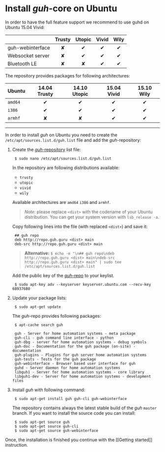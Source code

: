 # Install *guh*-core on Ubuntu

In order to have the full feature support we recommend to use guhd on Ubuntu 15.04 Vivid:  

|                  | Trusty | Utopic | Vivid |  Wily |
| ---------------- |:------:|:------:|:-----:|:-----:|
| guh-webinterface |    ✘   |    ✔   |   ✔   |   ✔   |
| Websocket server |    ✘   |    ✔   |   ✔   |   ✔   |
| Bluetooth LE     |    ✘   |    ✘   |   ✔   |   ✔   |


The repository provides packages for following architectures:

| Ubuntu     | 14.04 Trusty | 14.10 Utopic | 15.04 Vivid  | 15.10 Wily   |
|:-----------|:------------:|:------------:|:------------:|:------------:|
| `amd64`    |       ✔      |       ✔      |       ✔      |       ✔      |
| `i386`     |       ✔      |       ✔      |       ✔      |       ✔      |
| `armhf`    |       ✘      |       ✘      |       ✔      |       ✔      |
--------------------------------------------------------------------------

In order to install *guh* on Ubuntu you need to create the `/etc/apt/sources.list.d/guh.list` file and add the *guh*-repository:

1. Create the [*guh*-repository](http://repo.guh.guru/) list file:
        
        $ sudo nano /etc/apt/sources.list.d/guh.list
        
    In the repository are following distributions available:
    * `trusty` 
    * `utopic`  
    * `vivid`
    * `wily` 

    Available architectures are `amd64` `i386` and `armhf`.
    
    > *Note:* please replace `<dist>` with the codename of your Ubuntu distribution. You can get your system version with `lsb_release -a`. 

    Copy following lines into the file (with replaced `<dist>`) and save it:

        ## guh repo
        deb http://repo.guh.guru <dist> main
        deb-src http://repo.guh.guru <dist> main
        

    > **Alternative:** `$ echo -e "\n## guh repo\ndeb http://repo.guh.guru <dist> main\ndeb-src http://repo.guh.guru <dist> main" | sudo tee /etc/apt/sources.list.d/guh.list`
    
    Add the public key of the [*guh*-repo](http://repo.guh.guru/) to your keylist.
    
        $ sudo apt-key adv --keyserver keyserver.ubuntu.com --recv-key 6B9376B0
    
        
2. Update your package lists:
    
        $ sudo apt-get update

    The *guh*-repo provides following packages:
    
        $ apt-cache search guh
    
        guh - Server for home automation systems - meta package
        guh-cli - guh command line interface - python
        guh-dbg - server for home automation systems - debug symbols
        guh-doc - Documentation for the guh package (on-site) - documentation
        guh-plugins - Plugins for guh server home automation systems
        guh-tests - Tests for the guh package
        guh-webinterface - Browser based user interface for guh
        guhd - Server daemon for home automation systems
        libguh1 - Server for home automation systems - core library
        libguh1-dev - Server for home automation systems - development files

3. Install *guh* with following command:
    
        $ sudo apt-get install guh guh-cli guh-webinterface
        
    The repository contains always the latest stable build of the *guh* `master` branch. 
    If you want to install the source code you can install:
        
        $ sudo apt-get source guh        
        $ sudo apt-get source guh-cli
        $ sudo apt-get source guh-webinterface
        
Once, the installation is finished you continue with the [[Getting started]] instruction.

